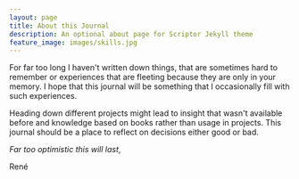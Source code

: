 ```yaml
---
layout: page
title: About this Journal
description: An optional about page for Scriptor Jekyll theme
feature_image: images/skills.jpg
---
```


For far too long I haven't written down things, that are sometimes hard to remember or experiences that are fleeting because they are only in your memory. I hope that this journal will be something that I occasionally fill with such experiences.

Heading down different projects might lead to insight that wasn't available before and knowledge based on books rather than usage in projects. This journal should be a place to reflect on decisions either good or bad.

*Far too optimistic this will last*,

René